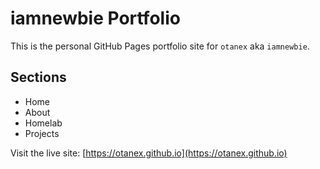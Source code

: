 # iamnewbie Portfolio

This is the personal GitHub Pages portfolio site for `otanex` aka `iamnewbie`.

## Sections

- Home
- About
- Homelab
- Projects

Visit the live site: [https://otanex.github.io](https://otanex.github.io)
